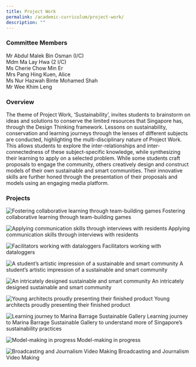 ```yaml
---
title: Project Work
permalink: /academic-curriculum/project-work/
description: ""
---
```

### Committee Members

Mr Abdul Malek Bin Osman (I/C) <br>
Mdm Ma Lay Hwa (2 I/C) <br>
Ms Cherie Chow Min Er <br>
Mrs Pang Hing Kuen, Alice <br>
Ms Nur Hazwah Binte Mohamed Shah <br>
Mr Wee Khim Leng 


### Overview

The theme of Project Work, ‘Sustainability’, invites students to brainstorm on ideas and solutions to conserve the limited resources that Singapore has, through the Design Thinking framework. Lessons on sustainability, conservation and learning journeys through the lenses of different subjects are conducted, highlighting the multi-disciplinary nature of Project Work. This allows students to explore the inter-relationships and inter-connectedness of these subject-specific knowledge, while synthesizing their learning to apply on a selected problem. While some students craft proposals to engage the community, others creatively design and construct models of their own sustainable and smart communities. Their innovative skills are further honed through the presentation of their proposals and models using an engaging media platform. 



### Projects

![Fostering collaborative learning through team-building games](/images/1000.jpg)
Fostering collaborative learning through team-building games

![Applying communication skills through interviews with residents](/images/2000.jpg)
Applying communication skills through interviews with residents

![Facilitators working with dataloggers](/images/3000.jpg)
Facilitators working with dataloggers

![A student’s artistic impression of a sustainable and smart community](/images/4000.jpg)
A student’s artistic impression of a sustainable and smart community

![An intricately designed sustainable 	and smart community](/images/5000.png)
An intricately designed sustainable 	and smart community

![Young architects proudly presenting their finished product](/images/10000.jpg)
Young architects proudly presenting their finished product

![Learning journey to Marina Barrage Sustainable Gallery ](/images/11.jpg)
Learning journey to Marina Barrage Sustainable Gallery to understand more of Singapore’s sustainability practices

![Model-making in progress](/images/12.jpg)
Model-making in progress

![Broadcasting and Journalism Video Making](/images/13.jpg)
Broadcasting and Journalism Video Making